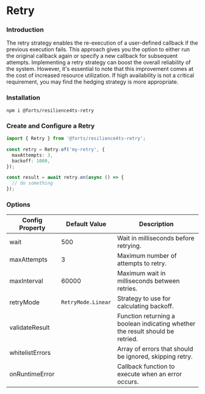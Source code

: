 # Retry

### Introduction

The retry strategy enables the re-execution of a user-defined callback if the previous execution fails. This approach gives you the option to either run the original callback again or specify a new callback for subsequent attempts. Implementing a retry strategy can boost the overall reliability of the system. However, it's essential to note that this improvement comes at the cost of increased resource utilization. If high availability is not a critical requirement, you may find the hedging strategy is more appropriate.

### Installation

`npm i @forts/resilience4ts-retry`

### Create and Configure a Retry

```typescript
import { Retry } from '@forts/resilience4ts-retry';

const retry = Retry.of('my-retry', {
  maxAttempts: 3,
  backoff: 1000,
});

const result = await retry.on(async () => {
  // do something
});
```

### Options

| Config Property | Default Value      | Description                                                                   |
| --------------- | ------------------ | ----------------------------------------------------------------------------- |
| wait            | 500                | Wait in milliseconds before retrying.                                         |
| maxAttempts     | 3                  | Maximum number of attempts to retry.                                          |
| maxInterval     | 60000              | Maximum wait in milliseconds between retries.                                 |
| retryMode       | `RetryMode.Linear` | Strategy to use for calculating backoff.                                      |
| validateResult  |                    | Function returning a boolean indicating whether the result should be retried. |
| whitelistErrors |                    | Array of errors that should be ignored, skipping retry.                       |
| onRuntimeError  |                    | Callback function to execute when an error occurs.                            |
